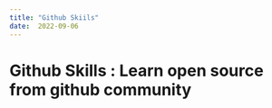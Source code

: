 ```yaml
---
title: "Github Skiils"
date:  2022-09-06
---
```

<h1> Github Skills : Learn open source from github community  </h1>
